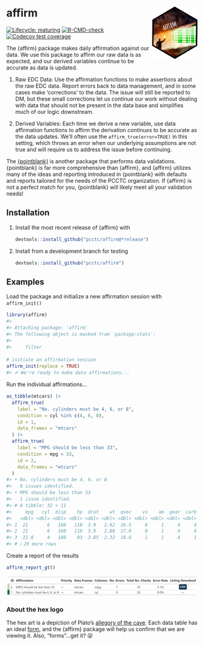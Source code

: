 
<!-- README.md is generated from README.Rmd. Please edit that file -->

# affirm <a href="https://github.com/pages/pcctc/affirm/"><img src="man/figures/logo.png" align="right" height="138" /></a>

<!-- badges: start -->

[![Lifecycle:
maturing](https://img.shields.io/badge/lifecycle-maturing-blue.svg)](https://www.tidyverse.org/lifecycle/#maturing)
[![R-CMD-check](https://github.com/pcctc/affirm/actions/workflows/R-CMD-check.yaml/badge.svg)](https://github.com/pcctc/affirm/actions/workflows/R-CMD-check.yaml)
[![Codecov test
coverage](https://codecov.io/gh/pcctc/affirm/branch/main/graph/badge.svg)](https://app.codecov.io/gh/pcctc/affirm?branch=main)
<!-- badges: end -->

The {affirm} package makes daily affirmation against our data. We use
this package to affirm our raw data is as expected, and our derived
variables continue to be accurate as data is updated.

1.  Raw EDC Data: Use the affirmation functions to make assertions about
    the raw EDC data. Report errors back to data management, and in some
    cases make ‘corrections’ to the data. The issue will still be
    reported to DM, but these small corrections let us continue our work
    without dealing with data that should not be present in the data
    base and simplifies much of our logic downstream.

2.  Derived Variables: Each time we derive a new variable, use data
    affirmation functions to affirm the derivation *continues* to be
    accurate as the data updates. We’ll often use the
    `affirm_true(error=TRUE)` in this setting, which throws an error
    when our underlying assumptions are not true and will require us to
    address the issue before continuing.

The [{pointblank}](https://rich-iannone.github.io/pointblank/) is
another package that performs data validations. {pointblank} is far more
comprehensive than {affirm}, and {affirm} utilizes many of the ideas and
reporting introduced in {pointblank} with defaults and reports tailored
for the needs of the PCCTC organization. If {affirm} is not a perfect
match for you, {pointblank} will likely meet all your validation needs!

## Installation

1.  Install the most recent release of {affirm} with

    ``` r
    devtools::install_github("pcctc/affirm@*release")
    ```

2.  Install from a development branch for testing

    ``` r
    devtools::install_github("pcctc/affirm")
    ```

## Examples

Load the package and initialize a new affirmation session with
`affirm_init()`

``` r
library(affirm)
#> 
#> Attaching package: 'affirm'
#> The following object is masked from 'package:stats':
#> 
#>     filter

# initiate an affirmation session
affirm_init(replace = TRUE)
#> ✔ We're ready to make data affirmations...
```

Run the individual affirmations…

``` r
as_tibble(mtcars) |>
  affirm_true(
    label = "No. cylinders must be 4, 6, or 8",
    condition = cyl %in% c(4, 6, 8),
    id = 1,
    data_frames = "mtcars"
  ) |>
  affirm_true(
    label = "MPG should be less than 33",
    condition = mpg < 33,
    id = 2,
    data_frames = "mtcars"
  )
#> • No. cylinders must be 4, 6, or 8
#>   0 issues identified.
#> • MPG should be less than 33
#>   1 issue identified.
#> # A tibble: 32 × 11
#>     mpg   cyl  disp    hp  drat    wt  qsec    vs    am  gear  carb
#>   <dbl> <dbl> <dbl> <dbl> <dbl> <dbl> <dbl> <dbl> <dbl> <dbl> <dbl>
#> 1  21       6   160   110  3.9   2.62  16.5     0     1     4     4
#> 2  21       6   160   110  3.9   2.88  17.0     0     1     4     4
#> 3  22.8     4   108    93  3.85  2.32  18.6     1     1     4     1
#> # ℹ 29 more rows
```

Create a report of the results

``` r
affirm_report_gt()
```

![](man/figures/README-gt-report.png)

### About the hex logo

The hex art is a depiction of Plato’s [allegory of the
cave](https://en.wikipedia.org/wiki/Allegory_of_the_cave). Each data
table has an ideal
[form](https://en.wikipedia.org/wiki/Theory_of_forms), and the {affirm}
package will help us confirm that we are viewing it. Also, “forms”…get
it? 😜
